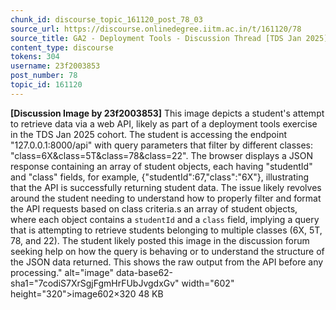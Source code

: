 ```yaml
---
chunk_id: discourse_topic_161120_post_78_03
source_url: https://discourse.onlinedegree.iitm.ac.in/t/161120/78
source_title: GA2 - Deployment Tools - Discussion Thread [TDS Jan 2025]
content_type: discourse
tokens: 304
username: 23f2003853
post_number: 78
topic_id: 161120
---
```


**[Discussion Image by 23f2003853]** This image depicts a student's attempt to retrieve data via a web API, likely as part of a deployment tools exercise in the TDS Jan 2025 cohort. The student is accessing the endpoint "127.0.0.1:8000/api" with query parameters that filter by different classes: "class=6X&class=5T&class=78&class=22". The browser displays a JSON response containing an array of student objects, each having "studentId" and "class" fields, for example, {"studentId":67,"class":"6X"}, illustrating that the API is successfully returning student data. The issue likely revolves around the student needing to understand how to properly filter and format the API requests based on class criteria.s an array of student objects, where each object contains a `studentId` and a `class` field, implying a query that is attempting to retrieve students belonging to multiple classes (6X, 5T, 78, and 22). The student likely posted this image in the discussion forum seeking help on how the query is behaving or to understand the structure of the JSON data returned. This shows the raw output from the API before any processing." alt="image" data-base62-sha1="7codiS7XrSgjFgmHrFUbJvgdxGv" width="602" height="320">image602×320 48 KB
